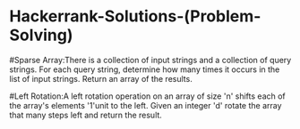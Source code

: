 # Hackerrank-Solutions-(Problem-Solving)


#Sparse Array:There is a collection of input strings and a collection of query strings. 
             For each query string, determine how many times it occurs in the list of
             input strings. Return an array of the results. 
             
             
             
             
             
#Left Rotation:A left rotation operation on an array of size 'n' shifts each of the 
              array's elements '1'unit to the left. Given an integer 'd'  rotate the 
              array that many steps left and return the result. 
